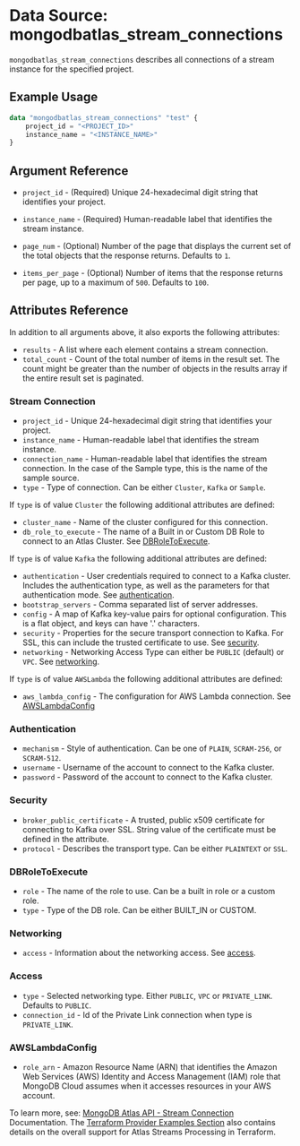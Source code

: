# Data Source: mongodbatlas_stream_connections

`mongodbatlas_stream_connections` describes all connections of a stream instance for the specified project.

## Example Usage

```terraform
data "mongodbatlas_stream_connections" "test" {
    project_id = "<PROJECT_ID>"
    instance_name = "<INSTANCE_NAME>"
}
```

## Argument Reference

* `project_id` - (Required) Unique 24-hexadecimal digit string that identifies your project.
* `instance_name` - (Required) Human-readable label that identifies the stream instance.

* `page_num` - (Optional) Number of the page that displays the current set of the total objects that the response returns. Defaults to `1`.
* `items_per_page` - (Optional) Number of items that the response returns per page, up to a maximum of `500`. Defaults to `100`.


## Attributes Reference

In addition to all arguments above, it also exports the following attributes:

* `results` - A list where each element contains a stream connection.
* `total_count` - Count of the total number of items in the result set. The count might be greater than the number of objects in the results array if the entire result set is paginated.

### Stream Connection

* `project_id` - Unique 24-hexadecimal digit string that identifies your project.
* `instance_name` - Human-readable label that identifies the stream instance.
* `connection_name` - Human-readable label that identifies the stream connection. In the case of the Sample type, this is the name of the sample source.
* `type` - Type of connection. Can be either `Cluster`, `Kafka` or `Sample`.

If `type` is of value `Cluster` the following additional attributes are defined:
* `cluster_name` - Name of the cluster configured for this connection.
* `db_role_to_execute` - The name of a Built in or Custom DB Role to connect to an Atlas Cluster. See [DBRoleToExecute](#DBRoleToExecute).

If `type` is of value `Kafka` the following additional attributes are defined:
* `authentication` - User credentials required to connect to a Kafka cluster. Includes the authentication type, as well as the parameters for that authentication mode. See [authentication](#authentication).
* `bootstrap_servers` - Comma separated list of server addresses.
* `config` - A map of Kafka key-value pairs for optional configuration. This is a flat object, and keys can have '.' characters.
* `security` - Properties for the secure transport connection to Kafka. For SSL, this can include the trusted certificate to use. See [security](#security).
* `networking` - Networking Access Type can either be `PUBLIC` (default) or `VPC`. See [networking](#networking).

If `type` is of value `AWSLambda` the following additional attributes are defined:
* `aws_lambda_config` - The configuration for AWS Lambda connection. See [AWSLambdaConfig](#AWSLambdaConfig)

### Authentication

* `mechanism` - Style of authentication. Can be one of `PLAIN`, `SCRAM-256`, or `SCRAM-512`.
* `username` - Username of the account to connect to the Kafka cluster.
* `password` - Password of the account to connect to the Kafka cluster.

### Security

* `broker_public_certificate` - A trusted, public x509 certificate for connecting to Kafka over SSL. String value of the certificate must be defined in the attribute.
* `protocol` - Describes the transport type. Can be either `PLAINTEXT` or `SSL`.

### DBRoleToExecute

* `role` - The name of the role to use. Can be a built in role or a custom role.
* `type` - Type of the DB role. Can be either BUILT_IN or CUSTOM.

### Networking
* `access` - Information about the networking access. See [access](#access).

### Access
* `type` - Selected networking type. Either `PUBLIC`, `VPC` or `PRIVATE_LINK`. Defaults to `PUBLIC`.
* `connection_id` - Id of the Private Link connection when type is `PRIVATE_LINK`.

### AWSLambdaConfig
* `role_arn` - Amazon Resource Name (ARN) that identifies the Amazon Web Services (AWS) Identity and Access Management (IAM) role that MongoDB Cloud assumes when it accesses resources in your AWS account.

To learn more, see: [MongoDB Atlas API - Stream Connection](https://www.mongodb.com/docs/atlas/reference/api-resources-spec/#tag/Streams/operation/listStreamConnections) Documentation.
The [Terraform Provider Examples Section](https://github.com/mongodb/terraform-provider-mongodbatlas/blob/master/examples/mongodbatlas_stream_instance/atlas-streams-user-journey.md) also contains details on the overall support for Atlas Streams Processing in Terraform.
